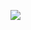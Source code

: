 ![](https://user-images.githubusercontent.com/18350557/176309783-0785949b-9127-417c-8b55-ab5a4333674e.gif)
